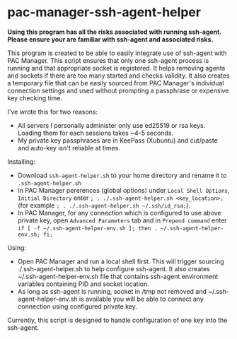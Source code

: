 # pac-manager-ssh-agent-helper

**Using this program has all the risks associated with running ssh-agent. Please ensure your are familiar with ssh-agent and associated risks.**

This program is created to be able to easily integrate use of ssh-agent with PAC Manager. This script ensures that only one ssh-agent process is running and that appropriate socket is registered. It helps removing agents and sockets if there are too many started and checks validity. It also creates a temporary file that can be easily sourced from PAC Manager's individual connection settings and used without prompting a passphrase or expensive key checking time.

I've wrote this for two reasons:
  * All servers I personally administer only use ed25519 or rsa keys. Loading them for each sessions takes ~4-5 seconds.
  * My private key passphrases are in KeePass (Xubuntu) and cut/paste and auto-key isn't reliable at times.

Installing:
  * Download `ssh-agent-helper.sh` to your home directory and rename it to `.ssh-agent-helper.sh`
  * In PAC Manager pererences (global options) under `Local Shell Options`, `Initial Directory` enter `; . ./.ssh-agent-helper.sh <key_location>;` (for example `; . ./.ssh-agent-helper.sh ~/.ssh/id_rsa;`).
  * In PAC Manager, for any connection which is configured to use above private key, open `Advanced Parameters` tab and in `Prepend command` enter `if [ -f ~/.ssh-agent-helper-env.sh ]; then . ~/.ssh-agent-helper-env.sh; fi;`

Using:
  * Open PAC Manager and run a local shell first. This will trigger sourcing ./.ssh-agent-helper.sh to help configure ssh-agent. It also creates ~/.ssh-agent-helper-env.sh file that contains ssh-agent environment variables containing PID and socket location.
  * As long as ssh-agent is running, socket in /tmp not removed and ~/.ssh-agent-helper-env.sh is available you will be able to connect any connection using configured private key.

Currently, this script is designed to handle configuration of one key into the ssh-agent.
